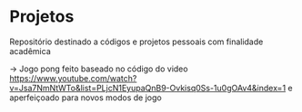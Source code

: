# Projetos

Repositório destinado a códigos e projetos pessoais com finalidade acadêmica

-> Jogo pong feito baseado no código do video https://www.youtube.com/watch?v=Jsa7NmNtWTo&list=PLjcN1EyupaQnB9-Ovkisq0Ss-1u0gOAv4&index=1 e aperfeiçoado para novos modos de jogo
